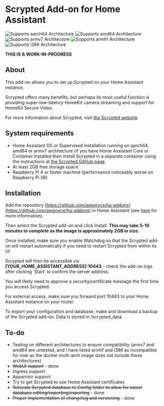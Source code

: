 # Scrypted Add-on for Home Assistant

![Supports aarch64 Architecture][aarch64-shield]
![Supports amd64 Architecture][amd64-shield]
![Supports armv7 Architecture][armv7-shield]
![Supports armhf Architecture][armhf-shield]
![Supports i386 Architecture][i386-shield]

[aarch64-shield]: https://img.shields.io/badge/aarch64-yes-green.svg
[amd64-shield]: https://img.shields.io/badge/amd64-yes-green.svg
[armv7-shield]: https://img.shields.io/badge/armv7-yes-green.svg
[armhf-shield]: https://img.shields.io/badge/armhf-no-red.svg
[i386-shield]: https://img.shields.io/badge/i386-no-red.svg

**THIS IS A WORK-IN-PROGRESS**

## About

This add-on allows you to set up Scrypted on your Home Assistant instance.

Scrypted offers many benefits, but perhaps its most useful function is providing super-low-latency HomeKit camera streaming and support for HomeKit Secure Video.

For more information about Scrypted, visit [the Scrypted website](https://scrypted.app).

## System requirements

- Home Assistant OS or Supervised installation running on aarch64, amd64 or armv7 architecture (if you have Home Assistant Core or Container installed then install Scrypted in a separate container using the instructions at [the Scrypted GitHub page](https://github.com/koush/scrypted).
- At least 2GB free storage space
- Raspberry Pi 4 or faster machine (performance noticeably worse on Raspberry Pi 3B)

## Installation

Add the repository [https://github.com/aegjoyce/ha-addons](https://github.com/aegjoyce/ha-addons) in Home Assistant (see [here](https://www.home-assistant.io/hassio/installing_third_party_addons/) for more information).

Then select the Scrypted add-on and click Install. **This may take 5-10 minutes to complete as the image is approximately 2GB in size.**

Once installed, make sure you enable Watchdog so that the Scrypted add-on will restart automatically if you need to restart Scrypted from within its UI.

Scrypted will then be accessible via **[YOUR_HOME_ASSISTANT_ADDRESS]:10443** - check the add-on logs after clicking 'Start' to confirm the server address.

You will likely need to approve a security/certificate message the first time you access Scrypted.

For external access, make sure you forward port 10443 to your Home Assistant instance on your router.

To export your configuration and database, make and download a backup of the Scrypted add-on. Data is stored in /scrypted_data.

## To-do

- Testing on different architectures to ensure compatibility (armv7 and amd64 are untested, and I have listed armhf and i386 as incompatible for now as the docker multi-arch image does not include these architectures)
- ~~WebUI support~~ - done
- Ingress support
- Apparmor support
- Try to get Scrypted to use Home Assistant certificates
- ~~Relocate Scrypted database to Config folder to allow for easier database editing/importing/exporting~~ - done
- ~~Proper implementation of changelog and versioning~~ - done
